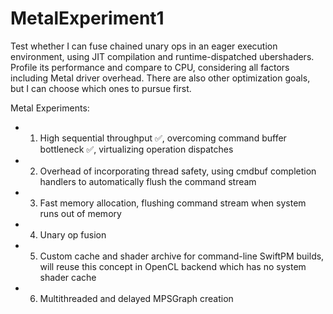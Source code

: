 # MetalExperiment1

Test whether I can fuse chained unary ops in an eager execution environment, using JIT compilation and runtime-dispatched ubershaders. Profile its performance and compare to CPU, considering all factors including Metal driver overhead. There are also other optimization goals, but I can choose which ones to pursue first.

Metal Experiments:
- 1) High sequential throughput :white_check_mark:, overcoming command buffer bottleneck :white_check_mark:, virtualizing operation dispatches
- 2) Overhead of incorporating thread safety, using cmdbuf completion handlers to automatically flush the command stream
- 3) Fast memory allocation, flushing command stream when system runs out of memory
- 4) Unary op fusion
- 5) Custom cache and shader archive for command-line SwiftPM builds, will reuse this concept in OpenCL backend which has no system shader cache
- 6) Multithreaded and delayed MPSGraph creation
